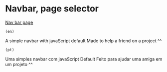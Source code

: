 # Navbar, page selector

[Nav bar page](https://bonbj.github.io/random-studies/projects/nav-change-selected/)

    (en)
A simple navbar with javaScript default
Made to help a friend on a project ^^

    (pt)
Uma simples navbar com javaScript Default
Feito para ajudar uma amiga em um projeto ^^